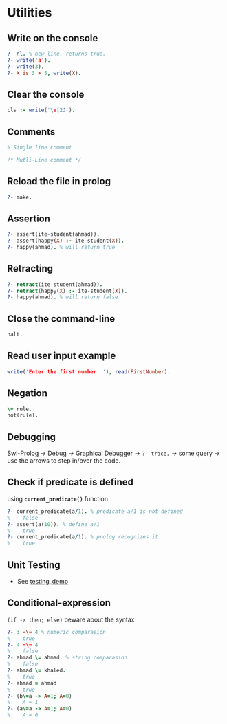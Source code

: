 # Utilities

## Write on the console

```prolog
?- nl. % new line, returns true.
?- write('a').
?- write(3).
?- X is 3 + 5, write(X).
```

## Clear the console

```prolog
cls :- write('\e[2J').
```

## Comments
```prolog
% Single line comment 

/* Mutli-Line comment */
```

## Reload the file in prolog

```prolog
?- make.
```

## Assertion

```prolog
?- assert(ite-student(ahmad)).
?- assert(happy(X) :- ite-student(X)).
?- happy(ahmad). % will return true
```

## Retracting

```prolog
?- retract(ite-student(ahmad)).
?- retract(happy(X) :- ite-student(X)).
?- happy(ahmad). % will return false
```

## Close the command-line

```prolog
halt.
```

## Read user input example

```prolog
write('Enter the first number: '), read(FirstNumber).
```

## Negation

```prolog
\+ rule.
not(rule).

```

## Debugging
    
Swi-Prolog -> Debug -> Graphical Debugger -> `?- trace.` -> some query -> use the arrows to step in/over the code.

## Check if predicate is defined
using **`current_predicate()`** function

```prolog
?- current_predicate(a/1). % predicate a/1 is not defined
%    false
?- assert(a(10)). % define a/1
%    true
?- current_predicate(a/1). % prolog recognizes it
%    true
```

## Unit Testing

- See [testing_demo](/testing_demo)

## Conditional-expression
`(if -> then; else)` beware about the syntax

```prolog
?- 3 =\= 4 % numeric comparasion
%    true
?- 4 =\= 4
%    false
?- ahmad \= ahmad. % string comparasion
%    false
?- ahmad \= khaled.
%    true
?- ahmad = ahmad
%    true
?- (b\=a -> A=1; A=0)
%    A = 1
?- (a\=a -> A=1; A=0)
%    A = 0
```
